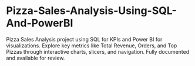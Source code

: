 # Pizza-Sales-Analysis-Using-SQL-And-PowerBI
Pizza Sales Analysis project using SQL for KPIs and Power BI for visualizations. Explore key metrics like Total Revenue, Orders, and Top Pizzas through interactive charts, slicers, and navigation. Fully documented and available for review.
